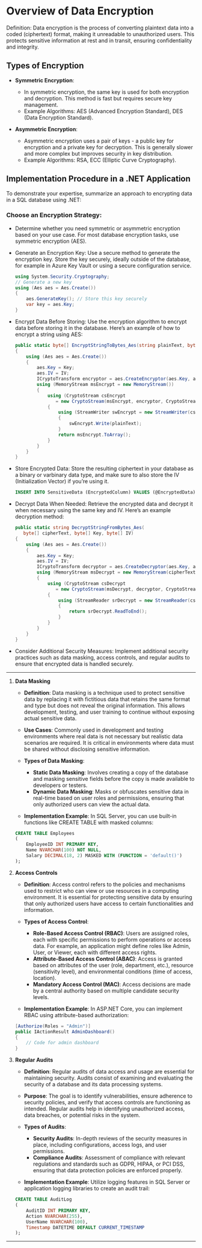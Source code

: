 # Overview of Data Encryption

Definition: Data encryption is the process of converting plaintext data into a coded (ciphertext) format, making it unreadable to unauthorized users. This protects sensitive information at rest and in transit, ensuring confidentiality and integrity.

## Types of Encryption

- **Symmetric Encryption**:
  - In symmetric encryption, the same key is used for both encryption and decryption. This method is fast but requires secure key management.
  - Example Algorithms: AES (Advanced Encryption Standard), DES (Data Encryption Standard).

- **Asymmetric Encryption**:
  - Asymmetric encryption uses a pair of keys - a public key for encryption and a private key for decryption. This is generally slower and more complex but improves security in key distribution.
  - Example Algorithms: RSA, ECC (Elliptic Curve Cryptography).

## Implementation Procedure in a .NET Application

To demonstrate your expertise, summarize an approach to encrypting data in a SQL database using .NET:

### Choose an Encryption Strategy:
- Determine whether you need symmetric or asymmetric encryption based on your use case. For most database encryption tasks, use symmetric encryption (AES).

- Generate an Encryption Key:
    Use a secure method to generate the encryption key. Store the key securely, ideally outside of the database, for example in Azure Key Vault or using a secure configuration service.

    ```csharp
    using System.Security.Cryptography;
    // Generate a new key
    using (Aes aes = Aes.Create())
    {
        aes.GenerateKey(); // Store this key securely
        var key = aes.Key;
    }
    ```

- Encrypt Data Before Storing:
    Use the encryption algorithm to encrypt data before storing it in the database. Here’s an example of how to encrypt a string using AES:

    ```csharp
    public static byte[] EncryptStringToBytes_Aes(string plainText, byte[] Key, byte[] IV)
    {
        using (Aes aes = Aes.Create())
        {
            aes.Key = Key;
            aes.IV = IV;
            ICryptoTransform encryptor = aes.CreateEncryptor(aes.Key, aes.IV);
            using (MemoryStream msEncrypt = new MemoryStream())
            {
                using (CryptoStream csEncrypt 
                   = new CryptoStream(msEncrypt, encryptor, CryptoStreamMode.Write))
                {
                    using (StreamWriter swEncrypt = new StreamWriter(csEncrypt))
                    {
                        swEncrypt.Write(plainText);
                    }
                    return msEncrypt.ToArray();
                }
            }
        }
    }
    ```

- Store Encrypted Data:
    Store the resulting ciphertext in your database as a binary or varbinary data type, and make sure to also store the IV (Initialization Vector) if you’re using it.

    ```sql
    INSERT INTO SensitiveData (EncryptedColumn) VALUES (@EncryptedData);
    ```

- Decrypt Data When Needed:
    Retrieve the encrypted data and decrypt it when necessary using the same key and IV. Here’s an example decryption method:

    ```csharp
    public static string DecryptStringFromBytes_Aes(
       byte[] cipherText, byte[] Key, byte[] IV)
    {
        using (Aes aes = Aes.Create())
        {
            aes.Key = Key;
            aes.IV = IV;
            ICryptoTransform decryptor = aes.CreateDecryptor(aes.Key, aes.IV);
            using (MemoryStream msDecrypt = new MemoryStream(cipherText))
            {
                using (CryptoStream csDecrypt 
                   = new CryptoStream(msDecrypt, decryptor, CryptoStreamMode.Read))
                {
                    using (StreamReader srDecrypt = new StreamReader(csDecrypt))
                    {
                        return srDecrypt.ReadToEnd();
                    }
                }
            }
        }
    }
    ```

- Consider Additional Security Measures:
    Implement additional security practices such as data masking, access controls, and regular audits to ensure that encrypted data is handled securely.

--- 

1. **Data Masking**

    - **Definition**: Data masking is a technique used to protect sensitive data by replacing it with fictitious data that retains the same format and type but does not reveal the original information. This allows development, testing, and user training to continue without exposing actual sensitive data.

    - **Use Cases**: Commonly used in development and testing environments where real data is not necessary but realistic data scenarios are required. It is critical in environments where data must be shared without disclosing sensitive information.

    - **Types of Data Masking**:
        - **Static Data Masking**: Involves creating a copy of the database and masking sensitive fields before the copy is made available to developers or testers.
        - **Dynamic Data Masking**: Masks or obfuscates sensitive data in real-time based on user roles and permissions, ensuring that only authorized users can view the actual data.

    - **Implementation Example**: In SQL Server, you can use built-in functions like CREATE TABLE with masked columns:

    ```sql
    CREATE TABLE Employees
    (
        EmployeeID INT PRIMARY KEY,
        Name NVARCHAR(100) NOT NULL,
        Salary DECIMAL(18, 2) MASKED WITH (FUNCTION = 'default()')
    );
    ```

2. **Access Controls**

    - **Definition**: Access control refers to the policies and mechanisms used to restrict who can view or use resources in a computing environment. It is essential for protecting sensitive data by ensuring that only authorized users have access to certain functionalities and information.

    - **Types of Access Control**:
        - **Role-Based Access Control (RBAC)**: Users are assigned roles, each with specific permissions to perform operations or access data. For example, an application might define roles like Admin, User, or Viewer, each with different access rights.
        - **Attribute-Based Access Control (ABAC)**: Access is granted based on attributes of the user (role, department, etc.), resource (sensitivity level), and environmental conditions (time of access, location).
        - **Mandatory Access Control (MAC)**: Access decisions are made by a central authority based on multiple candidate security levels.

    - **Implementation Example**: In ASP.NET Core, you can implement RBAC using attribute-based authorization:

    ```csharp
    [Authorize(Roles = "Admin")]
    public IActionResult AdminDashboard()
    {
        // Code for admin dashboard
    }
    ```

3. **Regular Audits**

    - **Definition**: Regular audits of data access and usage are essential for maintaining security. Audits consist of examining and evaluating the security of a database and its data processing systems.

    - **Purpose**: The goal is to identify vulnerabilities, ensure adherence to security policies, and verify that access controls are functioning as intended. Regular audits help in identifying unauthorized access, data breaches, or potential risks in the system.

    - **Types of Audits**:
        - **Security Audits**: In-depth reviews of the security measures in place, including configurations, access logs, and user permissions.
        - **Compliance Audits**: Assessment of compliance with relevant regulations and standards such as GDPR, HIPAA, or PCI DSS, ensuring that data protection policies are enforced properly.

    - **Implementation Example**: Utilize logging features in SQL Server or application logging libraries to create an audit trail:

    ```sql
    CREATE TABLE AuditLog
    (
        AuditID INT PRIMARY KEY,
        Action NVARCHAR(255),
        UserName NVARCHAR(100),
        Timestamp DATETIME DEFAULT CURRENT_TIMESTAMP
    );
    ```
--- 
